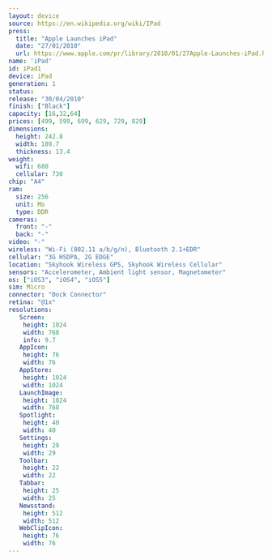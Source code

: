```yaml
---
layout: device
source: https://en.wikipedia.org/wiki/IPad
press:
  title: "Apple Launches iPad"
  date: "27/01/2010"
  url: https://www.apple.com/pr/library/2010/01/27Apple-Launches-iPad.html
name: 'iPad'
id: iPad1
device: iPad
generation: 1
status: 
release: "30/04/2010"
finish: ["Black"]
capacity: [16,32,64]
prices: [499, 599, 699, 629, 729, 829]
dimensions:
  height: 242.8
  width: 189.7
  thickness: 13.4
weight:
  wifi: 680
  cellular: 730
chip: "A4"
ram:
  size: 256
  unit: Mo
  type: DDR
cameras:
  front: "-"
  back: "-"
video: "-"
wireless: "Wi-Fi (802.11 a/b/g/n), Bluetooth 2.1+EDR"
cellular: "3G HSDPA, 2G EDGE"
location: "Skyhook Wireless GPS, Skyhook Wireless Cellular"
sensors: "Accelerometer, Ambient light sensor, Magnetometer"
os: ["iOS3", "iOS4", "iOS5"]
sim: Micro
connector: "Dock Connector"
retina: "@1x"
resolutions:
   Screen:
    height: 1024
    width: 768
    info: 9.7
   AppIcon:
    height: 76
    width: 76
   AppStore:
    height: 1024
    width: 1024
   LaunchImage:
    height: 1024
    width: 768
   Spotlight:
    height: 40
    width: 40
   Settings:
    height: 29
    width: 29
   Toolbar:
    height: 22
    width: 22
   Tabbar:
    height: 25
    width: 25
   Newsstand:
    height: 512
    width: 512
   WebClipIcon:
    height: 76
    width: 76
---
```

